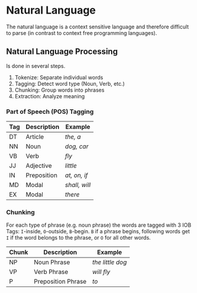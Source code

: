 # Natural Language
The natural language is a context sensitive language and therefore difficult to parse (in contrast to context free programming languages).


## Natural Language Processing
Is done in several steps.

1. Tokenize: Separate individual words 
2. Tagging: Detect word type (Noun, Verb, etc.)
3. Chunking: Group words into phrases 
4. Extraction: Analyze meaning


### Part of Speech (POS) Tagging
| Tag | Description | Example |
|-----|-------------|---------|
| DT  | Article     | *the, a* |
| NN  | Noun        | *dog, car* |
| VB  | Verb        | *fly* |
| JJ  | Adjective   | *little* |
| IN  | Preposition | *at, on, if* |
| MD  | Modal       | *shall, will* |
| EX  | Modal       | *there* |


### Chunking
For each type of phrase (e.g. noun phrase) the words are tagged with 3 IOB Tags: `I`-inside, `O`-outside, `B`-begin. `B` if a phrase begins, following words get `I` if the word belongs to the phrase, or `O` for all other words.


| Chunk | Description | Example |
|-------|-------------|---------|
| NP  | Noun Phrase  | *the little dog* |
| VP  | Verb Phrase  | *will fly* |
| P  | Preposition Phrase | *to* |
